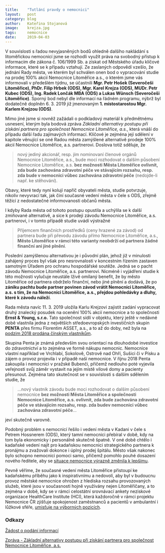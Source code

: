 ```yaml
---
title:	  "Tutlání pravdy o nemocnici"
layout:	  post
category: blog
author:	  Kateřina Stojanová
image:	  krejza.jpg
tags:	  nemocnice
date:	  2019-04-03
---
```

V souvislosti s řadou nevyjasněných bodů ohledně dalšího nakládání s litoměřickou nemocnicí jsme se rozhodli využít práva na svobodný přístup k informacím dle zákona č. 106/1999 Sb. a získat od Městského úřadu klíčové informace, které se k případu vztahují. 
Ze zaslaných odpovědí vzešlo, že jednání Rady města, ve kterém byl schválen onen bod o vypracování studie na prodej 100% akcií Nemocnice Litoměřice a.s., o kterém jsme vás informovali v předešlém týdnu, se účastnili **Mgr. Petr Hošek (Severočeši Litoměřice), PhDr. Filip Hrbek (ODS), Mgr. Karel Krejza (ODS), MUDr. Petr Kubec (ODS), Ing. Radek Lončák MBA (ODS) a Lukas Wünsch (Severočeši Litoměřice)**.
Sporný bod nebyl dle informací na řádném programu, nýbrž byl dodatečně doplněn 6. 3. 2019 již jmenovaným **1. místostarostou Mgr. Karlem Krejzou (ODS)**.

Mimo jiné jsme si rovněž zažádali o podkladový materiál k předmětnému usnesení, kterým byla bodová zpráva *Základní alternativy postupu při získání partnera pro společnost Nemocnice Litoměřice, a.s.*, která vnáší do případu další řadu zajímavých informací. 
Klíčové je zejména její sdělení v kapitole věnující se oné Radou města zamýšlené alternativě prodeje 100% akcií Nemocnice Litoměřice, a.s. partnerovi. Doslova totiž sděluje, že

>nový jediný akcionář, resp. jím nominovaní členové orgánů Nemocnice Litoměřice, a.s., bude moci rozhodovat o dalším působení Nemocnice Litoměřice, a.s. **bez možnosti Města Litoměřice ovlivnit, zda bude zachována zdravotní péče ve stávajícím rozsahu, resp. zda bude v nemocnici vůbec zachována zdravotní péče** (nedojde-li např. ke stěhování). 

Obavy, které tedy nyní kolují napříč obyvateli města, studie potvrzuje, nikoliv nevyvrací tak, jak činí současné vedení města v čele s ODS, zřejmě těžící z nedostatečné informovanosti občanů města.

I kdyby Rada města od tohoto postupu opustila a uchýlila se k další zmiňované alternativě, a sice k prodeji závodu Nemocnice Litoměřice, a.s. partnerovi, i v tomto případě studie uvádí výstražné 

>Příjemcem finančních prostředků (ceny hrazené za závod) od partnera bude při převodu závodu přímo Nemocnice Litoměřice, a.s., **Město Litoměřice v rámci této varianty neobdrží od partnera žádné finanční ani jiné plnění**.

Poslední zamýšlenou alternativou je i původní plán, jehož již v minulosti zahájený proces byl však pro nesrovnalosti v koncestním řízením zastaven samotným Úřadem pro ochranu hospodářské soutěže. Jedná se o pacht závodu Nemocnice Litoměřice, a.s. partnerovi. Nicméně i vyjádření studie k této možnosti vylučuje neustále lživě omílaný benefit, že by město Litoměřice od partnera obdrželo finanční, nebo jiné plnění a dodává, že po **zániku pachtu bude partner povinen závod vrátit Nemocnici Litoměřice, a.s. s tím, že na Nemocnici Litoměřice, a.s., přejdou pohledávky a dluhy, které k závodu náleží**. 

Rada města navíc 11. 3. 2019 uložila Karlu Krejzovi zajistit zadání vypracovat druhý znalecký posudek na ocenění 100% akcií nemocnice a to společnosti **Ernst & Young, s.r.o.** Tato společnost sídlí v objektu, který ještě v nedávné době vlastnila jedna z největších středoevropských investičních skupin **PENTA** přes firmu Florentim ASSET, a.s., a to až do doby, než byla na [podzim 2018 prodána čínským vlastníkům](https://rejstrik-firem.kurzy.cz/26705338/ernst-young-sro/).
 
Skupina Penta je známá především svou orientací na dlouhodobé investice do zdravotnictví a to zejména ve formě nákupu nemocnic. Nemocnice vlastní například ve Vrchlabí, Sokolově, Ostrově nad Ohří, Sušici či v Písku a zájem o provoz projevila i v případě naší nemocnice.
V říjnu 2018 Penta zakoupila i nemocnici v pražské Bubenči, přičemž nedlouho poté vyjevila veřejnosti svůj záměr vystavit na jejím místě vilové domy a pacienty přesunout. Zejména tato skutečnost se v souvislosti s dalším sdělením studie, že 

>...nový vlastník závodu bude moci rozhodovat o dalším působení nemocnice **bez možnosti Města Litoměřice a společnosti Nemocnice Litoměřice, a.s. ovlivnit, zda bude zachována zdravotní péče ve stávajícím rozsahu, resp. zda budev nemocnici vůbec zachována zdravotní péče**... 

jeví skutečně varovně. 
 
Podobný problém s nemocnicí řešilo i vedení města v Kadani v čele s Petrem Hossnerem (ODS), který tamní nemocnici přebíral v době, kdy na tom byla ekonomicky i personálně skutečně špatně. V oné době chtělo i kadaňské vedení najít pro kadaňskou nemocnici strategického partnera k pronájmu a zvažovali dokonce i úplný prodej špitálu. Město však nakonec bylo schopno nemocnici pomoci samo, přičemž pomohlo pouhé dosazení nového ředitele, aby se [situace nemocnice výrazně změnila k lepšímu](https://www.idnes.cz/usti/zpravy/rozhovor-mf-dnes-reditel-nemocnice-kadan-petr-hossner.A171211_369961_usti-zpravy_vac2).
 
Pevně věříme, že současné vedení města Litoměřice přistoupí ke kadaňskému příběhu jako k inspirativnímu a nedovolí, aby byl v budoucnu provoz městské nemocnice ohrožen z hlediska rozsahu provozovaných služeb, které jsou v současnosti hojně využívány nejen Litoměřičany, a to zejména v době, kdy se v rámci celostátní srovnávací ankety neziskové organizace HealthCare Institute (HCI), která každoročně v rámci projektu Nemocnice ČR zjišťuje spokojenost zaměstnanců a pacientů v ambulantní i lůžkové sféře, [umisťuje na výborných pozicích](https://www.nemocnice-lt.cz/aktuality/celostatni-zebricek-potvrdil-vybornou-pozici-nemocnice.html).

### Odkazy

[Žádost o podání informací](/assets/pdf/Stojanova106-duben19.pdf)

[Zpráva - Základní alternativy postupu při získání partnera pro společnost Nemocnice Litoměřice, a.s.](/assets/pdf/Nemocnice-varianty.pdf)
